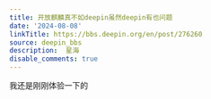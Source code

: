```yaml
---
title: 开放麒麟真不如deepin虽然deepin有也问题
date: '2024-08-08'
linkTitle: https://bbs.deepin.org/en/post/276260
source: deepin_bbs
description:  星海 
disable_comments: true
---
```

我还是刚刚体验一下的
